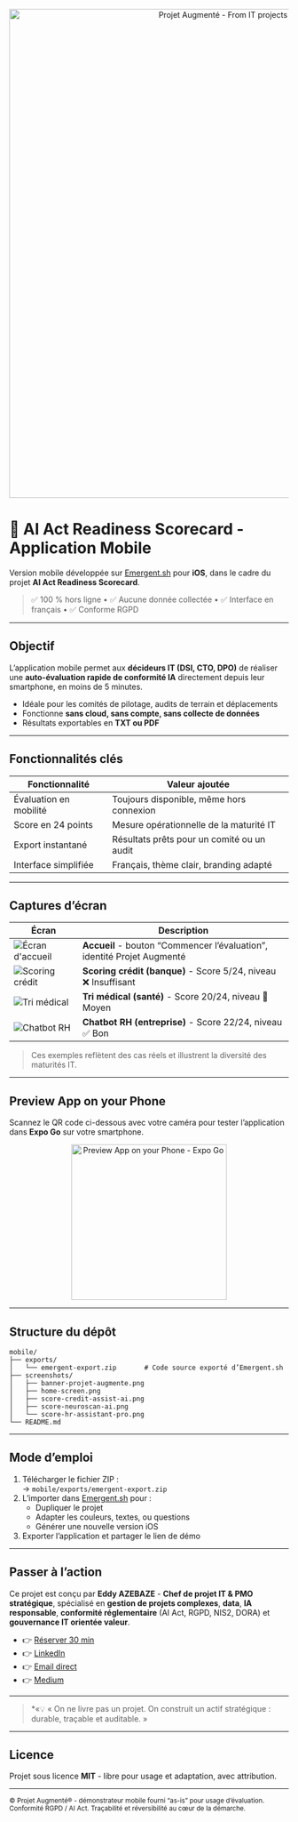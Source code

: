 <!-- BANNIÈRE -->
<p align="center">
  <img src="screenshots/banner-projet-augmente.png" alt="Projet Augmenté - From IT projects to strategic assets" width="880">
</p>

# 📱 AI Act Readiness Scorecard - Application Mobile
Version mobile développée sur [Emergent.sh](https://emergent.sh) pour **iOS**, dans le cadre du projet **AI Act Readiness Scorecard**.

> ✅ 100 % hors ligne • ✅ Aucune donnée collectée • ✅ Interface en français • ✅ Conforme RGPD

---

## Objectif

L’application mobile permet aux **décideurs IT (DSI, CTO, DPO)** de réaliser une **auto-évaluation rapide de conformité IA** directement depuis leur smartphone, en moins de 5 minutes.  

- Idéale pour les comités de pilotage, audits de terrain et déplacements  
- Fonctionne **sans cloud, sans compte, sans collecte de données**  
- Résultats exportables en **TXT ou PDF**  

---

## Fonctionnalités clés

| Fonctionnalité | Valeur ajoutée |
|----------------|----------------|
| Évaluation en mobilité | Toujours disponible, même hors connexion |
| Score en 24 points | Mesure opérationnelle de la maturité IT |
| Export instantané | Résultats prêts pour un comité ou un audit |
| Interface simplifiée | Français, thème clair, branding adapté |

---

## Captures d’écran

| Écran | Description |
|-------|-------------|
| ![Écran d'accueil](screenshots/home-screen.png) | **Accueil** - bouton “Commencer l’évaluation”, identité Projet Augmenté |
| ![Scoring crédit](screenshots/score-credit-assist-ai.png) | **Scoring crédit (banque)** - Score 5/24, niveau ❌ Insuffisant |
| ![Tri médical](screenshots/score-neuroscan-ai.png) | **Tri médical (santé)** - Score 20/24, niveau 🔶 Moyen |
| ![Chatbot RH](screenshots/score-hr-assistant-pro.png) | **Chatbot RH (entreprise)** - Score 22/24, niveau ✅ Bon |

> Ces exemples reflètent des cas réels et illustrent la diversité des maturités IT.

---

## Preview App on your Phone

Scannez le QR code ci-dessous avec votre caméra pour tester l’application dans **Expo Go** sur votre smartphone.  

<p align="center">
  <a href="https://expo.dev" target="_blank">
    <img src="screenshots/preview-app.png" alt="Preview App on your Phone - Expo Go" width="280">
  </a>
</p>

---

## Structure du dépôt

```
mobile/
├── exports/
│   └── emergent-export.zip       # Code source exporté d’Emergent.sh
├── screenshots/
│   ├── banner-projet-augmente.png
│   ├── home-screen.png
│   ├── score-credit-assist-ai.png
│   ├── score-neuroscan-ai.png
│   └── score-hr-assistant-pro.png
└── README.md
```

---

## Mode d’emploi

1. Télécharger le fichier ZIP :  
   → `mobile/exports/emergent-export.zip`  
2. L’importer dans [Emergent.sh](https://emergent.sh) pour :  
   - Dupliquer le projet  
   - Adapter les couleurs, textes, ou questions  
   - Générer une nouvelle version iOS  
3. Exporter l’application et partager le lien de démo  

---

## Passer à l’action

Ce projet est conçu par **Eddy AZEBAZE** - **Chef de projet IT & PMO stratégique**, spécialisé en **gestion de projets complexes**, **data**, **IA responsable**, **conformité réglementaire** (AI Act, RGPD, NIS2, DORA) et **gouvernance IT orientée valeur**.  

- 👉 [Réserver 30 min](https://calendly.com/eddy-azebaze-proton/30min)  
- 👉 [LinkedIn](https://www.linkedin.com/in/eddy-azebaze-pmp-cism)  
- 👉 [Email direct](mailto:eddy.azebaze@proton.me)  
- 👉 [Medium](https://medium.com/@eddyazebaze)  

---

> *«💡 « On ne livre pas un projet. On construit un actif stratégique : durable, traçable et auditable. »

---

## Licence
Projet sous licence **MIT** - libre pour usage et adaptation, avec attribution.  

---

<sub>© Projet Augmenté® - démonstrateur mobile fourni “as-is” pour usage d’évaluation. Conformité RGPD / AI Act. Traçabilité et réversibilité au cœur de la démarche.</sub>
